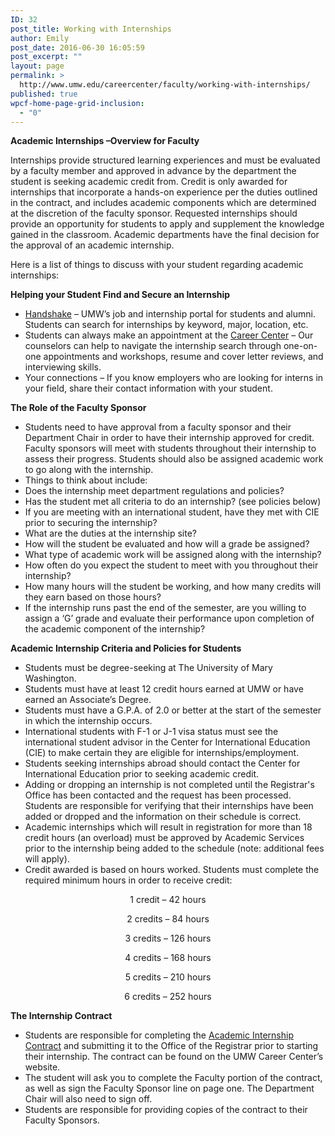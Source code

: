 ```yaml
---
ID: 32
post_title: Working with Internships
author: Emily
post_date: 2016-06-30 16:05:59
post_excerpt: ""
layout: page
permalink: >
  http://www.umw.edu/careercenter/faculty/working-with-internships/
published: true
wpcf-home-page-grid-inclusion:
  - "0"
---
```

<strong>Academic Internships –Overview for Faculty</strong>

Internships provide structured learning experiences and must be evaluated by a faculty member and approved in advance by the department the student is seeking academic credit from. Credit is only awarded for internships that incorporate a hands-on experience per the duties outlined in the contract, and includes academic components which are determined at the discretion of the faculty sponsor. Requested internships should provide an opportunity for students to apply and supplement the knowledge gained in the classroom. Academic departments have the final decision for the approval of an academic internship.

Here is a list of things to discuss with your student regarding academic internships:

<strong>Helping your Student Find and Secure an Internship</strong>
<ul>
 	<li><a href="https://www.umw.edu/careercenter/handshake/">Handshake</a> – UMW’s job and internship portal for students and alumni. Students can search for internships by keyword, major, location, etc.</li>
 	<li>Students can always make an appointment at the <a href="https://www.umw.edu/careercenter/">Career Center</a> – Our counselors can help to navigate the internship search through one-on-one appointments and workshops, resume and cover letter reviews, and interviewing skills.</li>
 	<li>Your connections – If you know employers who are looking for interns in your field, share their contact information with your student.</li>
</ul>
<strong>The Role of the Faculty Sponsor</strong>
<ul>
 	<li>Students need to have approval from a faculty sponsor and their Department Chair in order to have their internship approved for credit. Faculty sponsors will meet with students throughout their internship to assess their progress. Students should also be assigned academic work to go along with the internship.</li>
 	<li>Things to think about include:</li>
 	<li>Does the internship meet department regulations and policies?</li>
 	<li>Has the student met all criteria to do an internship? (see policies below)</li>
 	<li>If you are meeting with an international student, have they met with CIE prior to securing the internship?</li>
 	<li>What are the duties at the internship site?</li>
 	<li>How will the student be evaluated and how will a grade be assigned?</li>
 	<li>What type of academic work will be assigned along with the internship?</li>
 	<li>How often do you expect the student to meet with you throughout their internship?</li>
 	<li>How many hours will the student be working, and how many credits will they earn based on those hours?</li>
 	<li>If the internship runs past the end of the semester, are you willing to assign a ‘G’ grade and evaluate their performance upon completion of the academic component of the internship?</li>
</ul>
<strong>Academic Internship Criteria and Policies for Students</strong>
<ul>
 	<li>Students must be degree-seeking at The University of Mary Washington.</li>
 	<li>Students must have at least 12 credit hours earned at UMW or have earned an Associate’s Degree.</li>
 	<li>Students must have a G.P.A. of 2.0 or better at the start of the semester in which the internship occurs.</li>
 	<li>International students with F-1 or J-1 visa status must see the international student advisor in the Center for International Education (CIE) to make certain they are eligible for internships/employment.</li>
 	<li>Students seeking internships abroad should contact the Center for International Education prior to seeking academic credit.</li>
 	<li>Adding or dropping an internship is not completed until the Registrar's Office has been contacted and the request has been processed. Students are responsible for verifying that their internships have been added or dropped and the information on their schedule is correct.</li>
 	<li>Academic internships which will result in registration for more than 18 credit hours (an overload) must be approved by Academic Services prior to the internship being added to the schedule (note: additional fees will apply).</li>
 	<li>Credit awarded is based on hours worked. Students must complete the required minimum hours in order to receive credit:</li>
</ul>
<p style="text-align: center">1 credit – 42 hours</p>
<p style="text-align: center">2 credits – 84 hours</p>
<p style="text-align: center">3 credits – 126 hours</p>
<p style="text-align: center">4 credits – 168 hours</p>
<p style="text-align: center">5 credits – 210 hours</p>
<p style="text-align: center">6 credits – 252 hours</p>
<strong>The Internship Contract</strong>
<ul>
 	<li>Students are responsible for completing the <a href="http://www.umw.edu/careercenter/wp-content/uploads/sites/41/2016/06/fall17internshipcontract.pdf">Academic Internship Contract</a> and submitting it to the Office of the Registrar prior to starting their internship. The contract can be found on the UMW Career Center’s website.</li>
 	<li>The student will ask you to complete the Faculty portion of the contract, as well as sign the Faculty Sponsor line on page one. The Department Chair will also need to sign off.</li>
 	<li>Students are responsible for providing copies of the contract to their Faculty Sponsors.</li>
</ul>